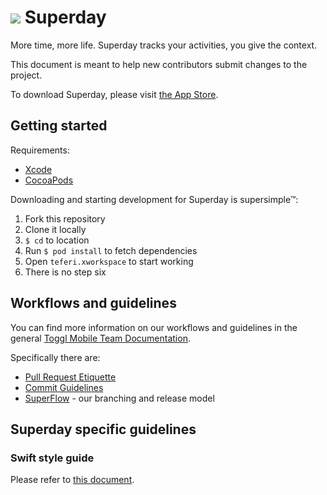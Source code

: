 # ![](https://github.com/toggl/superday/blob/develop/teferi/Assets.xcassets/icSuperday.imageset/icSuperday.png) Superday
More time, more life.
Superday tracks your activities, you give the context.

This document is meant to help new contributors submit changes to the project.

To download Superday, please visit [the App Store](https://itunes.apple.com/app/superday-automatic-productivity/id1169609181).

## Getting started

Requirements:

- [Xcode](https://itunes.apple.com/us/app/xcode/id497799835)
- [CocoaPods](https://guides.cocoapods.org/using/getting-started.html#installation)

Downloading and starting development for Superday is supersimple™:

1. Fork this repository
2. Clone it locally
3. `$ cd` to location
4. Run `$ pod install` to fetch dependencies
5. Open `teferi.xworkspace` to start working
6. There is no step six

## Workflows and guidelines

You can find more information on our workflows and guidelines in the general [Toggl Mobile Team Documentation](https://github.com/toggl/mobile-docs "Toggl Mobile Team Documentation").

Specifically there are:
- [Pull Request Etiquette](https://github.com/toggl/mobile-docs/blob/develop/pull-request-etiquette.md "Pull Request Etiquette")
- [Commit Guidelines](https://github.com/toggl/mobile-docs/blob/develop/commit-guidelines.md "Commit Guidelines") 
- [SuperFlow](https://github.com/toggl/mobile-docs/blob/develop/superflow.md "SuperFlow: Toggl Mobile's branching work flow") - our branching and release model

## Superday specific guidelines

### Swift style guide

Please refer to [this document](https://github.com/toggl/superday/blob/develop/docs/SwiftStyleGuide.md).

